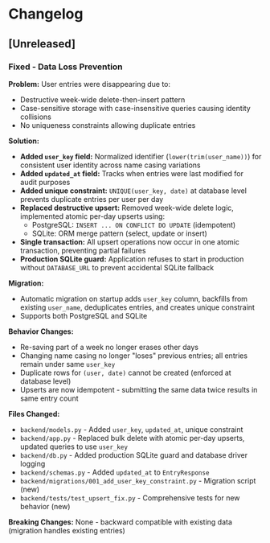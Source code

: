 # Changelog

## [Unreleased]

### Fixed - Data Loss Prevention

**Problem:** User entries were disappearing due to:
- Destructive week-wide delete-then-insert pattern
- Case-sensitive storage with case-insensitive queries causing identity collisions
- No uniqueness constraints allowing duplicate entries

**Solution:**
- **Added `user_key` field:** Normalized identifier (`lower(trim(user_name))`) for consistent user identity across name casing variations
- **Added `updated_at` field:** Tracks when entries were last modified for audit purposes
- **Added unique constraint:** `UNIQUE(user_key, date)` at database level prevents duplicate entries per user per day
- **Replaced destructive upsert:** Removed week-wide delete logic, implemented atomic per-day upserts using:
  - PostgreSQL: `INSERT ... ON CONFLICT DO UPDATE` (idempotent)
  - SQLite: ORM merge pattern (select, update or insert)
- **Single transaction:** All upsert operations now occur in one atomic transaction, preventing partial failures
- **Production SQLite guard:** Application refuses to start in production without `DATABASE_URL` to prevent accidental SQLite fallback

**Migration:**
- Automatic migration on startup adds `user_key` column, backfills from existing `user_name`, deduplicates entries, and creates unique constraint
- Supports both PostgreSQL and SQLite

**Behavior Changes:**
- Re-saving part of a week no longer erases other days
- Changing name casing no longer "loses" previous entries; all entries remain under same `user_key`
- Duplicate rows for `(user, date)` cannot be created (enforced at database level)
- Upserts are now idempotent - submitting the same data twice results in same entry count

**Files Changed:**
- `backend/models.py` - Added `user_key`, `updated_at`, unique constraint
- `backend/app.py` - Replaced bulk delete with atomic per-day upserts, updated queries to use `user_key`
- `backend/db.py` - Added production SQLite guard and database driver logging
- `backend/schemas.py` - Added `updated_at` to `EntryResponse`
- `backend/migrations/001_add_user_key_constraint.py` - Migration script (new)
- `backend/tests/test_upsert_fix.py` - Comprehensive tests for new behavior (new)

**Breaking Changes:** None - backward compatible with existing data (migration handles existing entries)

